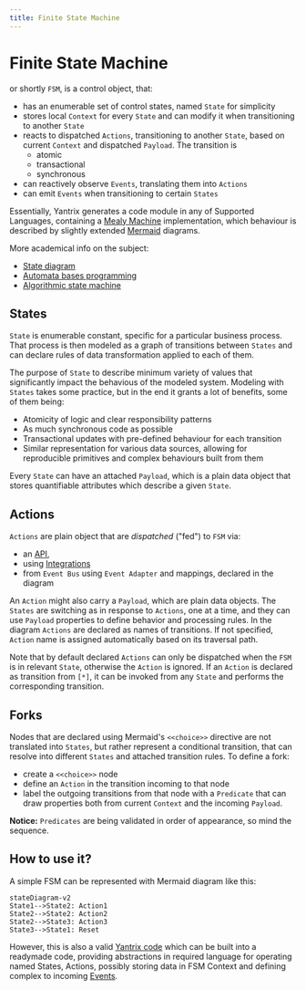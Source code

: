 ```yaml
---
title: Finite State Machine
---
```


# Finite State Machine

or shortly `FSM`, is a control object, that:

-   has an enumerable set of control states, named `State` for simplicity
-   stores local `Context` for every `State` and can modify it when transitioning to another `State`
-   reacts to dispatched `Actions`, transitioning to another `State`, based on current `Context` and dispatched `Payload`.
    The transition is
    -   atomic
    -   transactional
    -   synchronous
-   can reactively observe `Events`, translating them into `Actions`
-   can emit `Events` when transitioning to certain `States`

Essentially, Yantrix generates a code module in any of Supported Languages,
containing a [Mealy Machine](https://en.wikipedia.org/wiki/Mealy_machine) implementation, which behaviour is described
by
slightly extended [Mermaid](https://mermaid.js.org/) diagrams.

More academical info on the subject:

-   [State diagram](https://en.wikipedia.org/wiki/State_diagram)
-   [Automata bases programming](https://en.wikipedia.org/wiki/Automata-based_programming)
-   [Algorithmic state machine](https://en.wikipedia.org/wiki/Algorithmic_state_machine)

## States

`State` is enumerable constant, specific for a particular business process. That process is then modeled as a graph of
transitions between `States` and can declare rules of data transformation applied to each of them.

The purpose of `State` to describe minimum variety of values that significantly impact the behavious of the modeled system. Modeling with `States` takes some practice, but in the end it grants a lot of benefits, some of them being:

-   Atomicity of logic and clear responsibility patterns
-   As much synchronous code as possible
-   Transactional updates with pre-defined behaviour for each transition
-   Similar representation for various data sources, allowing for reproducible primitives and complex behaviours built from them

Every `State` can have an attached `Payload`, which is a plain data object that stores quantifiable attributes which describe a given `State`.

## Actions

`Actions` are plain object that are _dispatched_ ("fed") to `FSM` via:

-   an [API](../API),
-   using [Integrations](../integrations/)
-   from `Event Bus` using `Event Adapter` and mappings, declared in the diagram

An `Action` might also carry a `Payload`, which are plain data objects. The `States` are switching as in response to `Actions`, one at a time, and they can use `Payload` properties to define behavior and processing rules. In the diagram `Actions` are declared as names of transitions. If not specified, `Action` name is assigned automatically based on its traversal path.

Note that by default declared `Actions` can only be dispatched when the `FSM` is in relevant `State`, otherwise the `Action` is ignored. If an `Action` is declared as transition from `[*]`, it can be invoked from any `State` and performs the corresponding transition.

## Forks

Nodes that are declared using Mermaid's `<<choice>>` directive are not translated into `States`, but rather represent a
conditional transition, that can resolve into different `States` and attached transition rules. To define a fork:

-   create a `<<choice>>` node
-   define an `Action` in the transition incoming to that node
-   label the outgoing transitions from that node with a `Predicate` that can draw properties both from current `Context`
    and the incoming `Payload`.

**Notice:** `Predicates` are being validated in order of appearance, so mind the sequence.

## How to use it?

A simple FSM can be represented with Mermaid diagram like this:
```mermaid
stateDiagram-v2
State1-->State2: Action1
State2-->State2: Action2
State2-->State3: Action3
State3-->State1: Reset
```

However, this is also a valid [Yantrix code](../syntax/) which can be built into a readymade code, providing abstractions in required language for operating named States, Actions, possibly storing data in FSM Context and defining complex to incoming [Events](../syntax/200_events.html).
